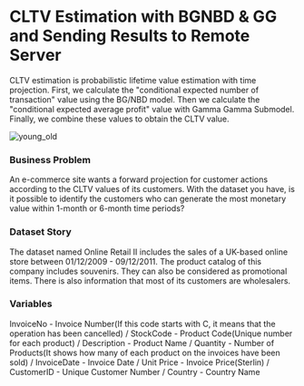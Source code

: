 # CLTV Estimation with BGNBD & GG and Sending Results to Remote Server
CLTV estimation is probabilistic lifetime value estimation with time projection.
First, we calculate the "conditional expected number of transaction" value using the BG/NBD model.
Then we calculate the "conditional expected average profit" value with Gamma Gamma Submodel.
Finally, we combine these values to obtain the CLTV value.

![young_old](https://user-images.githubusercontent.com/33136610/147093557-9ebb9dea-e1e7-4ab2-b3dc-ec396170ec50.png)

### Business Problem
An e-commerce site wants a forward projection for customer actions according to the CLTV values of its customers.
With the dataset you have, is it possible to identify the customers who can generate the most monetary value within 1-month or 6-month time periods?

### Dataset Story
The dataset named Online Retail II includes the sales of a UK-based online store between 01/12/2009 - 09/12/2011.
The product catalog of this company includes souvenirs. They can also be considered as promotional items.
There is also information that most of its customers are wholesalers.

### Variables
InvoiceNo - Invoice Number(If this code starts with C, it means that the operation has been cancelled) / StockCode - Product Code(Unique number for each product) /
Description - Product Name / Quantity - Number of Products(It shows how many of each product on the invoices have been sold) / InvoiceDate - Invoice Date / 
Unit Price - Invoice Price(Sterlin) / CustomerID - Unique Customer Number / Country - Country Name
